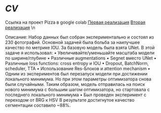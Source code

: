 # _CV_
Ссылка на проект Pizza в google colab
[Первая реализация](https://colab.research.google.com/drive/1ehQmEqQrm1vS4nGsHntIMaVtaSByFp_o?usp=sharing)
[Вторая реализация](https://colab.research.google.com/drive/1-y-ti-d8E0QpRomWO8YYr3WgjThOM0SD?usp=sharing) \n

Описание: 
Набор данных был собран экспериментально и состоял из 230 фотографий. Основной задачей была больба за наилучшее качество по метрике IOU. За базовую модель была взята UNet. В этой задаче я использовал:
•	Увеличивайте/уменьшайте масштаба модели по ширине/глубине
•	Различные augmentations
•	Segnet вместо UNet
•	Различные loss functions: cross entropy и IOU
•	Dropout, BatchNorm, scheduler, TTA
•	Использование Res-Блоков и attention mechanism
•	Одним из экспериментов был перезапуск модели при достижении локального минимума. Но при этом параметры оптимизатора снова были случайными. Таким образом, модель отправилась на поиск нового минимума с большим шагом оптимизатора, но стартовала с последнего локального минимума
•	Был проведен эксперимент с переходом от BRG к HSV
В результате достигнутое качество сегментации составило ~88%.
